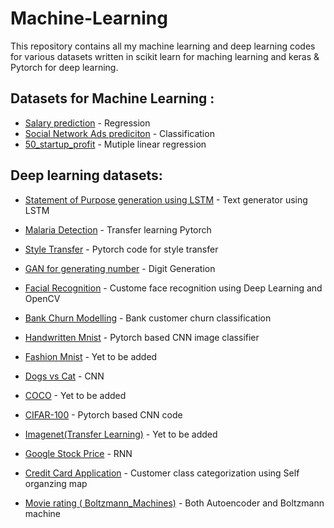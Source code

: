 # Machine-Learning

This repository contains all my machine learning and deep learning codes for various datasets written in scikit learn for maching learning and keras & Pytorch for deep learning.

## Datasets for Machine Learning : 

* [Salary prediction](https://github.com/sand47/Machine-learning-and-deep-learning-/tree/master/machine-learning/Regression) - Regression
* [Social Network Ads prediciton](https://github.com/sand47/Machine-learning-and-deep-learning-/tree/master/machine-learning/Classification) - Classification
* [50_startup_profit](https://github.com/sand47/Machine-learning-and-deep-learning-/tree/master/machine-learning/Regression/Multiple%20Linear%20Regression) - Mutiple linear regression

## Deep learning datasets: 

* [Statement of Purpose generation using LSTM](https://github.com/sand47/Machine-learning-and-deep-learning-/tree/master/Deep-learning/Supervised/Sop_generator) - Text generator using LSTM
* [Malaria Detection](https://github.com/sand47/Malaria-Detection-) - Transfer learning Pytorch
* [Style Transfer](https://github.com/sand47/Machine-learning-and-deep-learning-/tree/master/Deep-learning/Supervised/Sop_generator) - Pytorch code for style transfer
* [GAN for generating number](https://github.com/sand47/Machine-learning-and-deep-learning-/tree/master/Deep-learning/Unsupervised/GAN) - Digit Generation 
* [Facial Recognition](https://github.com/sand47/Machine-learning-and-deep-learning-/tree/master/Deep-learning/Supervised/Facial%20Recognition) - Custome face recognition using Deep Learning and OpenCV 
* [Bank Churn Modelling](https://github.com/sand47/Machine-learning-and-deep-learning-/tree/master/Deep-learning/Supervised/ANN) - Bank customer churn classification
* [Handwritten Mnist](https://github.com/sand47/Machine-learning-and-deep-learning-/tree/master/Deep-learning/Supervised/Mnist) - Pytorch based CNN image classifier
* [Fashion Mnist](https://github.com/sand47/Machine-learning-and-deep-learning-/tree/master/Deep-learning/Supervised/Mnist) - Yet to be added

* [Dogs vs Cat](https://github.com/sand47/Machine-learning-and-deep-learning-/tree/master/Deep-learning/Supervised/CNN) - CNN 
* [COCO](https://maven.apache.org/) - Yet to be added
* [CIFAR-100](https://github.com/sand47/Machine-learning-and-deep-learning-/tree/master/Deep-learning/Supervised/CIFAR-100) - Pytorch based CNN code

* [Imagenet(Transfer Learning)](http://www.dropwizard.io/1.0.2/docs/) - Yet to be added
* [Google Stock Price](https://github.com/sand47/Machine-learning-and-deep-learning-/tree/master/Deep-learning/Supervised/RNN) - RNN

* [Credit Card Application](https://github.com/sand47/Machine-learning-and-deep-learning-/tree/master/Deep-learning/Unsupervised/Self-Organizing-map/) - Customer class categorization using Self organzing map 
* [Movie rating ( Boltzmann_Machines)](https://github.com/sand47/Machine-learning-and-deep-learning-/tree/master/Deep-learning/Unsupervised/AutoEncoders) - Both Autoencoder and Boltzmann machine 


